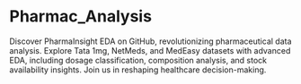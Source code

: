 # Pharmac_Analysis
Discover PharmaInsight EDA on GitHub, revolutionizing pharmaceutical data analysis. Explore Tata 1mg, NetMeds, and MedEasy datasets with advanced EDA, including dosage classification, composition analysis, and stock availability insights. Join us in reshaping healthcare decision-making.
